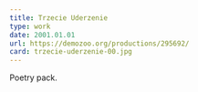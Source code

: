 ```yaml
---
title: Trzecie Uderzenie
type: work
date: 2001.01.01
url: https://demozoo.org/productions/295692/
card: trzecie-uderzenie-00.jpg
---
```


Poetry pack.